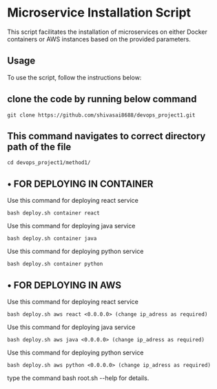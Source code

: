 # Microservice Installation Script

This script facilitates the installation of microservices on either Docker containers or AWS instances based on the provided parameters.

## Usage
To use the script, follow the instructions below: <br>

## clone the code by running below command
```
git clone https://github.com/shivasai8688/devops_project1.git
```
## This command navigates to correct directory path of the file 
```
cd devops_project1/method1/
```

## • FOR DEPLOYING IN CONTAINER

Use this command for deploying react service
``` 
bash deploy.sh container react
```

Use this command for deploying java service
``` 
bash deploy.sh container java
```

Use this command for deploying python service
``` 
bash deploy.sh container python
```

## • FOR DEPLOYING IN AWS
 
Use this command for deploying react service <br>
```
bash deploy.sh aws react <0.0.0.0> (change ip_adress as required)
```
Use this command for deploying java service    
```
bash deploy.sh aws java <0.0.0.0> (change ip_adress as required)
```

Use this command for deploying python service    
```
bash deploy.sh aws python <0.0.0.0> (change ip_adress as required)
```

type the command bash root.sh --help for details.
